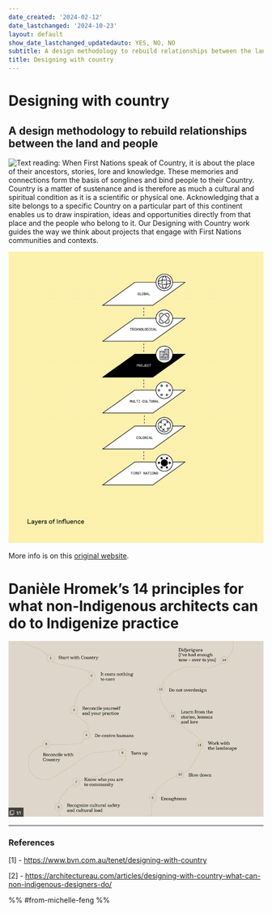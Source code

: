 ```yaml
---
date_created: '2024-02-12'
date_lastchanged: '2024-10-23'
layout: default
show_date_lastchanged_updatedauto: YES, NO, NO
subtitle: A design methodology to rebuild relationships between the land and people
title: Designing with country
---
```

# Designing with country
## A design methodology to rebuild relationships between the land and people

![Text reading: When First Nations speak of Country, it is about the place of their ancestors, stories, lore and knowledge. These memories and connections form the basis of songlines and bind people to their Country. Country is a matter of sustenance and is therefore as much a cultural and spiritual condition as it is a scientific or physical one. Acknowledging that a site belongs to a specific Country on a particular part of this continent enables us to draw inspiration, ideas and opportunities directly from that place and the people who belong to it. Our Designing with Country work guides the way we think about projects that engage with First Nations communities and contexts.](media/cleanshot_2024-10-22-at-21-32-20@2x.png)

![](media/cleanshot_2024-10-22-at-21-33-44@2x.png)

More info is on this [original website](https://www.bvn.com.au/tenet/designing-with-country).
# Danièle Hromek’s 14 principles for what non-Indigenous architects can do to Indigenize practice

![](media/cleanshot_2024-02-12-at-08-43-59.png)

_________
### References
[1] - https://www.bvn.com.au/tenet/designing-with-country

[2] - https://architectureau.com/articles/designing-with-country-what-can-non-indigenous-designers-do/

%% #from-michelle-feng %%

